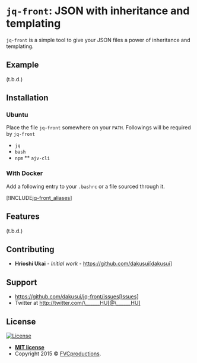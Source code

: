 # `jq-front`: JSON with inheritance and templating

`jq-front` is a simple tool to give your JSON files a power of inheritance and templating.

## Example

(t.b.d.)

## Installation

### Ubuntu
Place the file `jq-front` somewhere on your `PATH`.
Followings will be required by `jq-front`

* `jq`
* `bash`
* `npm`
** `ajv-cli`

### With Docker
Add a following entry to your `.bashrc` or a file sourced through it.

[!INCLUDE[jq-front_aliases](./jq-front_aliases)]

## Features

(t.b.d.)

## Contributing

* **Hrioshi Ukai** - *Initial work* - https://github.com/dakusui[dakusui]

## Support

* https://github.com/dakusui/jq-front/issues[Issues]
* Twitter at http://twitter.com/\______HU[@\______HU]

## License

[![License](http://img.shields.io/:license-mit-blue.svg?style=flat-square)](http://badges.mit-license.org)

- **[MIT license](http://opensource.org/licenses/mit-license.php)**
- Copyright 2015 © <a href="http://fvcproductions.com" target="_blank">FVCproductions</a>.